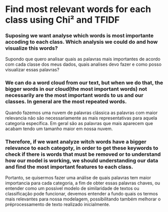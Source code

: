 # Find most relevant words for each class using Chi² and TFIDF

### Suposing we want analyse which words is most importante accoding to each class. Which analysis we could do and how visualize this words?

Supondo que quero analisar quais as palavras mais importantes de acordo com cada classe dos meus dados, quais analises devo fazer e como posso visualizar essas palavras?

### We can do a word cloud from our text, but when we do that, the bigger words in our cloud(the most important words) not necessarily are the most important words to us and our classes. In general are the most repeated words.
Quando fazemos uma nuvem de palavras clássica as palavras com maior relevancia não são necessariamente as mais representativas para aquela categoria específica. Em geral são as palavras que mais aparecem que acabam tendo um tamanho maior em nossa nuvem.

### Therefore, if we want analyze witch words have a bigger relevance to each categoty, in order to get these keywords to check if there is words that must be removed or to understand how our model is working, we should understanding our data and find the most important features to each class. 
Portanto, se quisermos fazer uma análise de quais palavras tem maior importancia para cada categoria, a fim de obter essas palavras chaves, ou entender como um possivel modelo de similaridade de textos ou classificação pode funcionar, devemos entender a fundo quais os termos mais relevantes para nossa modelagem, possibilitando também melhorar o préprocessamento de texto realizado inicialmente.
